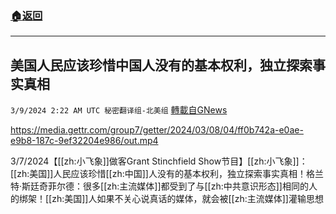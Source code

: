 ###  [:house:返回](README.md)
---


## 美国人民应该珍惜中国人没有的基本权利，独立探索事实真相
`3/9/2024 2:22 AM UTC 秘密翻译组-北美组` [轉載自GNews](https://gnews.org/articles/2378767)


https://media.gettr.com/group7/getter/2024/03/08/04/ff0b742a-e0ae-e9b8-187c-9ef32204e986/out.mp4

3/7/2024【[[zh:小飞象]]做客Grant Stinchfield Show节目】[[zh:小飞象]]：[[zh:美国]]人民应该珍惜[[zh:中国]]人没有的基本权利，独立探索事实真相！格兰特·斯廷奇菲尔德：很多[[zh:主流媒体]]都受到了与[[zh:中共意识形态]]相同的人的绑架！[[zh:美国]]人如果不关心说真话的媒体，就会被[[zh:主流媒体]]灌输思想
